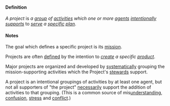 #### Definition

*A project* is *a [group](https://github.com/gcassel/Modular-Organizing-Terminology/blob/master/terms/group.md) of [activities](https://github.com/gcassel/Modular-Organizing-Terminology/blob/master/terms/activity.md) which one or more [agents](https://github.com/gcassel/Modular-Organizing-Terminology/blob/master/terms/agent.md) [intentionally](https://github.com/gcassel/Modular-Organizing-Terminology/blob/master/terms/intend.md) [supports](https://github.com/gcassel/Modular-Organizing-Terminology/blob/master/terms/support.md)* to *[serve](https://github.com/gcassel/Modular-Organizing-Terminology/blob/master/terms/serve.md) a [specific](https://github.com/gcassel/Modular-Organizing-Terminology/blob/master/terms/specific.md) [plan](https://github.com/gcassel/Modular-Organizing-Terminology/blob/master/terms/plan.md)*.

#### Notes

The goal which defines a specific project is its [mission](https://github.com/gcassel/Modular-Organizing-Terminology/blob/master/terms/mission.md).

Projects are often [defined](https://github.com/gcassel/Modular-Organizing-Terminology/blob/master/terms/define.md) by the intention to *[create](https://github.com/gcassel/Modular-Organizing-Terminology/blob/master/terms/create.md) a specific [product](https://github.com/gcassel/Modular-Organizing-Terminology/blob/master/terms/produce.md)*.

Major projects are organized and developed by [systematically](https://github.com/gcassel/Modular-Organizing-Terminology/blob/master/terms/system.md) grouping the mission-supporting activities which the Project's [stewards](https://github.com/gcassel/Modular-Organizing-Terminology/blob/master/terms/steward.m) support.  

A project is an intentional groupings of activities by at least one agent, but not all supporters of "the project" [necessarily](https://github.com/gcassel/Modular-Organizing-Terminology/blob/master/terms/require.md) support the addition of activities to that grouping.  (This is a common source of mis[understanding](https://github.com/gcassel/Modular-Organizing-Terminology/blob/master/terms/understand.md), [confusion](https://github.com/gcassel/Modular-Organizing-Terminology/blob/master/terms/confuse.md), [stress](https://github.com/gcassel/Modular-Organizing-Terminology/blob/master/terms/stress.md) and [conflict](https://github.com/gcassel/Modular-Organizing-Terminology/blob/master/terms/conflict.md).)
